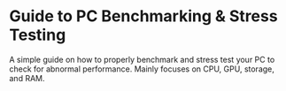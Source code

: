 # Guide to PC Benchmarking & Stress Testing
A simple guide on how to properly benchmark and stress test your PC to check for abnormal performance. Mainly focuses on CPU, GPU, storage, and RAM.
